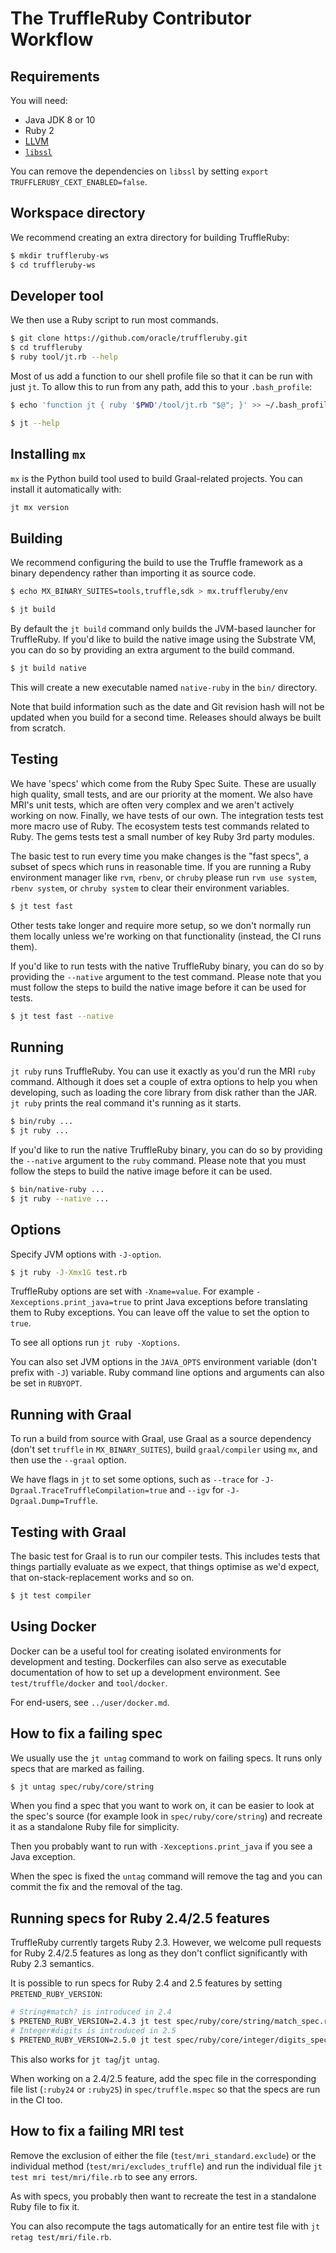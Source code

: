 # The TruffleRuby Contributor Workflow

## Requirements

You will need:

* Java JDK 8 or 10
* Ruby 2
* [LLVM](../user/installing-llvm.md)
* [`libssl`](../user/installing-libssl.md)

You can remove the dependencies on `libssl` by setting
`export TRUFFLERUBY_CEXT_ENABLED=false`.

## Workspace directory

We recommend creating an extra directory for building TruffleRuby:

```bash
$ mkdir truffleruby-ws
$ cd truffleruby-ws
```

## Developer tool

We then use a Ruby script to run most commands.

```bash
$ git clone https://github.com/oracle/truffleruby.git
$ cd truffleruby
$ ruby tool/jt.rb --help
```

Most of us add a function to our shell profile file so that it can be run with
just `jt`. To allow this to run from any path, add this to your `.bash_profile`:
```bash
$ echo 'function jt { ruby '$PWD'/tool/jt.rb "$@"; }' >> ~/.bash_profile
```

```bash
$ jt --help
```

## Installing `mx`

`mx` is the Python build tool used to build Graal-related projects.
You can install it automatically with:

```bash
jt mx version
```

## Building

We recommend configuring the build to use the Truffle framework as a binary
dependency rather than importing it as source code.

```bash
$ echo MX_BINARY_SUITES=tools,truffle,sdk > mx.truffleruby/env
```

```bash
$ jt build
```

By default the `jt build` command only builds the JVM-based launcher for
TruffleRuby. If you'd like to build the native image using the Substrate VM, you
can do so by providing an extra argument to the build command.

```bash
$ jt build native
```

This will create a new executable named `native-ruby` in the `bin/` directory.

Note that build information such as the date and Git revision hash will not be
updated when you build for a second time. Releases should always be built from
scratch.

## Testing

We have 'specs' which come from the Ruby Spec Suite. These are usually high
quality, small tests, and are our priority at the moment. We also have MRI's
unit tests, which are often very complex and we aren't actively working on now.
Finally, we have tests of our own. The integration tests test more macro use of
Ruby. The ecosystem tests test commands related to Ruby. The gems tests test a
small number of key Ruby 3rd party modules.

The basic test to run every time you make changes is the "fast specs", a subset of specs which
runs in reasonable time. If you are running a Ruby environment manager like
`rvm`, `rbenv`, or `chruby` please run `rvm use system`, `rbenv system`,
or `chruby system` to clear their environment variables.

```bash
$ jt test fast
```

Other tests take longer and require more setup, so we don't normally run them
locally unless we're working on that functionality (instead, the CI runs them).

If you'd like to run tests with the native TruffleRuby binary, you can do so
by providing the `--native` argument to the test command. Please note that
you must follow the steps to build the native image before it can be used 
for tests.

```bash
$ jt test fast --native
```

## Running

`jt ruby` runs TruffleRuby. You can use it exactly as you'd run the MRI `ruby`
command. Although it does set a couple of extra options to help you when
developing, such as loading the core library from disk rather than the JAR.
`jt ruby` prints the real command it's running as it starts.

```bash
$ bin/ruby ...
$ jt ruby ...
```

If you'd like to run the native TruffleRuby binary, you can do so
by providing the `--native` argument to the `ruby` command. Please note that
you must follow the steps to build the native image before it can be used.

```bash
$ bin/native-ruby ...
$ jt ruby --native ...
```

## Options

Specify JVM options with `-J-option`.

```bash
$ jt ruby -J-Xmx1G test.rb
```

TruffleRuby options are set with `-Xname=value`. For example
`-Xexceptions.print_java=true` to print Java exceptions before translating them
to Ruby exceptions. You can leave off the value to set the option to `true`.

To see all options run `jt ruby -Xoptions`.

You can also set JVM options in the `JAVA_OPTS` environment variable (don't
prefix with `-J`) variable. Ruby command line options and arguments can also be
set in `RUBYOPT`.

## Running with Graal

To run a build from source with Graal, use Graal as a source dependency (don't
set `truffle` in `MX_BINARY_SUITES`), build `graal/compiler` using `mx`, and
then use the `--graal` option.

We have flags in `jt` to set some options, such as `--trace` for
`-J-Dgraal.TraceTruffleCompilation=true` and `--igv` for
`-J-Dgraal.Dump=Truffle`.

## Testing with Graal

The basic test for Graal is to run our compiler tests. This includes tests that
things partially evaluate as we expect, that things optimise as we'd expect,
that on-stack-replacement works and so on.

```bash
$ jt test compiler
```

## Using Docker

Docker can be a useful tool for creating isolated environments for development
and testing. Dockerfiles can also serve as executable documentation of how to
set up a development environment. See `test/truffle/docker` and `tool/docker`.

For end-users, see `../user/docker.md`.

## How to fix a failing spec

We usually use the `jt untag` command to work on failing specs. It runs only
specs that are marked as failing.

```bash
$ jt untag spec/ruby/core/string
```

When you find a spec that you want to work on, it can be easier to look at the
spec's source (for example look in `spec/ruby/core/string`) and recreate it
as a standalone Ruby file for simplicity.

Then you probably want to run with `-Xexceptions.print_java` if you see a Java
exception.

When the spec is fixed the `untag` command will remove the tag and you can
commit the fix and the removal of the tag.

## Running specs for Ruby 2.4/2.5 features

TruffleRuby currently targets Ruby 2.3. However, we welcome pull requests for
Ruby 2.4/2.5 features as long as they don't conflict significantly with
Ruby 2.3 semantics.

It is possible to run specs for Ruby 2.4 and 2.5 features by setting
`PRETEND_RUBY_VERSION`:

```bash
# String#match? is introduced in 2.4
$ PRETEND_RUBY_VERSION=2.4.3 jt test spec/ruby/core/string/match_spec.rb
# Integer#digits is introduced in 2.5
$ PRETEND_RUBY_VERSION=2.5.0 jt test spec/ruby/core/integer/digits_spec.rb
```

This also works for `jt tag`/`jt untag`.

When working on a 2.4/2.5 feature, add the spec file in the corresponding file
list (`:ruby24` or `:ruby25`) in `spec/truffle.mspec` so that the specs are run
in the CI too.

## How to fix a failing MRI test

Remove the exclusion of either the file (`test/mri_standard.exclude`) or the
individual method (`test/mri/excludes_truffle`) and run the individual file
`jt test mri test/mri/file.rb` to see any errors.

As with specs, you probably then want to recreate the test in a standalone Ruby
file to fix it.

You can also recompute the tags automatically for an entire test file with
`jt retag test/mri/file.rb`.
